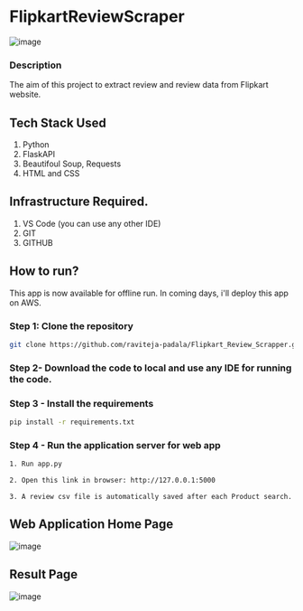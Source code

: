 # FlipkartReviewScraper


![image](https://user-images.githubusercontent.com/107047340/216378362-e0543515-c813-4ed8-88a2-023e15c09e6f.png)



### Description
The aim of this project to extract review and review data from Flipkart website. 


## Tech Stack Used
1. Python 
2. FlaskAPI 
3. Beautifoul Soup, Requests
4. HTML and CSS

## Infrastructure Required.
1. VS Code (you can use any other IDE)
2. GIT
3. GITHUB

## How to run?
This app is now available for offline run.
In coming days, i'll deploy this app on AWS.


### Step 1: Clone the repository
```bash
git clone https://github.com/raviteja-padala/Flipkart_Review_Scrapper.git
```

### Step 2- Download the code to local and use any IDE for running the code.

### Step 3 - Install the requirements
```bash
pip install -r requirements.txt
```


### Step 4 - Run the application server for web app
```bash
1. Run app.py
```

```bash
2. Open this link in browser: http://127.0.0.1:5000
```

```
3. A review csv file is automatically saved after each Product search.
```


## Web Application Home Page
![image](https://user-images.githubusercontent.com/107047340/216377569-71659663-573a-49ac-98c6-661eef5c95df.png)

## Result Page
![image](https://user-images.githubusercontent.com/107047340/216377895-88f4ccaa-cadb-4fd4-8c42-1f88f7a43b87.png)
